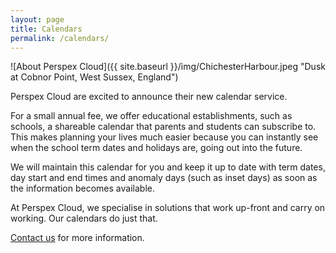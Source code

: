 ```yaml
---
layout: page
title: Calendars
permalink: /calendars/
---
```


![About Perspex Cloud]({{ site.baseurl }}/img/ChichesterHarbour.jpeg "Dusk at Cobnor Point, West Sussex, England")


Perspex Cloud are excited to announce their new calendar service.


For a small annual fee, we offer educational establishments, such as schools, a shareable calendar that parents and students can subscribe to. This makes planning your lives much easier because you can instantly see when the school term dates and holidays are, going out into the future.

We will maintain this calendar for you and keep it up to date with term dates, day start and end times and anomaly days (such as inset days) as soon as the information becomes available.

At Perspex Cloud, we specialise in solutions that work up-front and carry on working. Our calendars do just that.

[Contact us](mailto:info@perspex.cloud) for more information.
